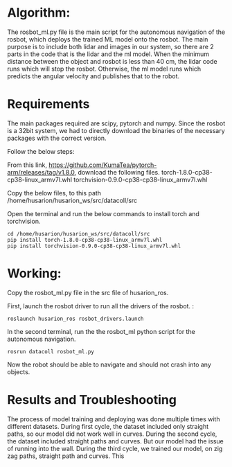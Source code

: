 # Algorithm:
The rosbot_ml.py file is the main script for the autonomous navigation of the rosbot, which deploys the trained ML model onto the rosbot.
The main purpose is to include both lidar and images in our system, so there are 2 parts in the code that is the lidar and the ml model. 
When the minimum distance between the object and rosbot is less than 40 cm, the lidar code runs which will stop the rosbot. Otherwise, the ml model runs which predicts the angular velocity and publishes that to the robot.

# Requirements
The main packages required are scipy, pytorch and numpy.
Since the rosbot is a 32bit system, we had to directly download the binaries of the necessary packages with the correct version. 

Follow the below steps:

From this link, https://github.com/KumaTea/pytorch-arm/releases/tag/v1.8.0, download the following files.
torch-1.8.0-cp38-cp38-linux_armv7l.whl
torchvision-0.9.0-cp38-cp38-linux_armv7l.whl

Copy the below files, to this path /home/husarion/husarion_ws/src/datacoll/src

Open the terminal and run the below commands to install torch and torchvision.

```
cd /home/husarion/husarion_ws/src/datacoll/src
pip install torch-1.8.0-cp38-cp38-linux_armv7l.whl
pip install torchvision-0.9.0-cp38-cp38-linux_armv7l.whl
```

# Working:
Copy the rosbot_ml.py file in the src file of husarion_ros.

First, launch the rosbot driver to run all the drivers of the rosbot. :

```
roslaunch husarion_ros rosbot_drivers.launch
```

In the second terminal, run the the rosbot_ml python script for the autonomous navigation.


```
rosrun datacoll rosbot_ml.py
```
Now the robot should be able to navigate and should not crash into any objects.

# Results and Troubleshooting
The process of model training and deploying was done multiple times with different datasets.
During first cycle, the dataset included only straight paths, so our model did not work well in curves.
During the second cycle, the dataset included straight paths and curves. But our model had the issue of running into the wall.
During the third cycle, we trained our model, on zig zag paths, straight path and curves. This 
